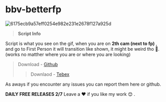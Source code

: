 # bbv-betterfp

![6175ecb9a57eff0254e982e231e2678f127a925d](https://github.com/BuddyNotFound/bbv-betterfp/assets/74051918/6288fcbd-c387-4ffb-a813-8558b344584d)


> **Script Info**

Script is what you see on the gif, when you are on ****2th cam** (next to fp)** , and go to First Person it will transition like shown, it might be weird tho 🥴. (works no matther where you are or where you are looking)

> Download - [Github](https://github.com/BuddyNotFound/bbv-betterfp)
> > Downlaod - [Tebex](https://bbv.world/category/free)

As aways if you encounter any issues you can report them here or github.

**DAILY FREE RELEASES 2/7**
Leave a :heart: if you like my work :blush: .
